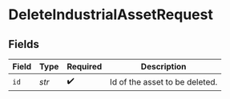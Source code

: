 # DeleteIndustrialAssetRequest


## Fields

| Field                          | Type                           | Required                       | Description                    |
| ------------------------------ | ------------------------------ | ------------------------------ | ------------------------------ |
| `id`                           | *str*                          | :heavy_check_mark:             | Id of the asset to be deleted. |